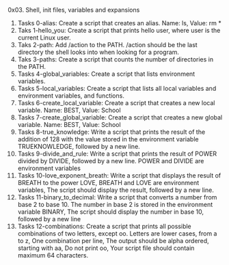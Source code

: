 0x03. Shell, init files, variables and expansions
1. Tasks 0-alias: Create a script that creates an alias. Name: ls, Value: rm *
2. Taks 1-hello_you: Create a script that prints hello user, where user is the current Linux user.
3. Taks 2-path: Add /action to the PATH. /action should be the last directory the shell looks into when looking for a program.
4. Taks 3-paths: Create a script that counts the number of directories in the PATH.
5. Tasks 4-global_variables: Create a script that lists environment variables.
6. Tasks 5-local_variables: Create a script that lists all local variables and environment variables, and functions.
7. Tasks 6-create_local_variable: Create a script that creates a new local variable. Name: BEST, Value: School
8. Tasks 7-create_global_variable: Create a script that creates a new global variable. Name: BEST, Value: School
9. Tasks 8-true_knowledge: Write a script that prints the result of the addition of 128 with the value stored in the environment variable TRUEKNOWLEDGE, followed by a new line.
9. Tasks 9-divide_and_rule: Write a script that prints the result of POWER divided by DIVIDE, followed by a new line. POWER and DIVIDE are environment variables
11. Tasks 10-love_exponent_breath: Write a script that displays the result of BREATH to the power LOVE, BREATH and LOVE are environment variables, The script should display the result, followed by a new line.
12. Tasks 11-binary_to_decimal: Write a script that converts a number from base 2 to base 10. The number in base 2 is stored in the environment variable BINARY, The script should display the number in base 10, followed by a new line
13. Tasks 12-combinations: Create a script that prints all possible combinations of two letters, except oo. Letters are lower cases, from a to z, One combination per line, The output should be alpha ordered, starting with aa, Do not print oo, Your script file should contain maximum 64 characters.
